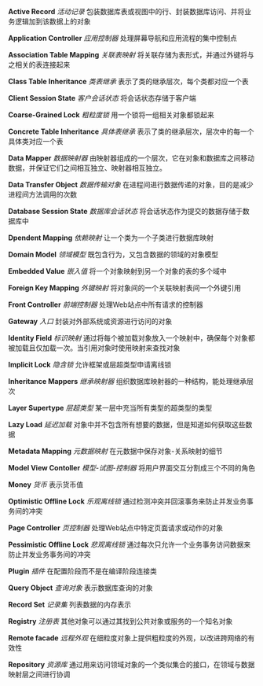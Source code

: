 **Active Record**
*活动记录*
包装数据库表或视图中的行、封装数据库访问、并将业务逻辑加到该数据上的对象

**Application Controller**
*应用控制器*
处理屏幕导航和应用流程的集中控制点

**Association Table Mapping**
*关联表映射*
将关联存储为表形式，并通过外键将与之相关的表连接起来

**Class Table Inheritance**
*类表继承*
表示了类的继承层次，每个类都对应一个表

**Client Session State**
*客户会话状态*
将会话状态存储于客户端

**Coarse-Grained Lock**
*粗粒度锁*
用一个锁将一组相关对象都锁起来

**Concrete Table Inheritance**
*具体表继承*
表示了类的继承层次，层次中的每一个具体类对应一个表

**Data Mapper**
*数据映射器*
由映射器组成的一个层次，它在对象和数据库之间移动数据，并保证它们之间相互独立、映射器相互独立。

**Data Transfer Object**
*数据传输对象*
在进程间进行数据传递的对象，目的是减少进程间方法调用的次数

**Database Session State**
*数据库会话状态*
将会话状态作为提交的数据存储于数据库中

**Dpendent Mapping**
*依赖映射*
让一个类为一个子类进行数据库映射

**Domain Model**
*领域模型*
既包含行为，又包含数据的领域的对象模型

**Embedded Value**
*嵌入值*
将一个对象映射到另一个对象的表的多个域中

**Foreign Key Mapping**
*外键映射*
将对象间的一个关联映射表间一个外键引用

**Front Controller**
*前端控制器*
处理Web站点中所有请求的控制器

**Gateway**
*入口*
封装对外部系统或资源进行访问的对象

**Identity Field**
*标识映射*
通过将每个被加载对象放入一个映射中，确保每个对象都被加载且仅加载一次。当引用对象时使用映射来查找对象

**Implicit Lock**
*隐含锁*
允许框架或层超类型申请离线锁

**Inheritance Mappers**
*继承映射器*
组织数据库映射器的一种结构，能处理继承层次

**Layer Supertype**
*层超类型*
某一层中充当所有类型的超类型的类型

**Lazy Load**
*延迟加载*
对象中并不包含所有想要的数据，但是知道如何获取这些数据

**Metadata Mapping**
*元数据映射*
在元数据中保存对象-关系映射的细节

**Model View Contoller**
*模型-试图-控制器*
将用户界面交互分割成三个不同的角色

**Money**
*货币*
表示货币值

**Optimistic Offline Lock**
*乐观离线锁*
通过检测冲突并回滚事务来防止并发业务事务间的冲突

**Page Controller**
*页控制器*
处理Web站点中特定页面请求或动作的对象

**Pessimistic Offline Lock**
*悲观离线锁*
通过每次只允许一个业务事务访问数据来防止并发业务事务间的冲突

**Plugin**
*插件*
在配置阶段而不是在编译阶段连接类

**Query Object**
*查询对象*
表示数据库查询的对象

**Record Set**
*记录集*
列表数据的内存表示 

**Registry**
*注册表*
其他对象可以通过其找到公共对象或服务的一个知名对象

**Remote facade**
*远程外观*
在细粒度对象上提供粗粒度的外观，以改进跨网络的有效性

**Repository**
*资源库*
通过用来访问领域对象的一个类似集合的接口，在领域与数据映射层之间进行协调